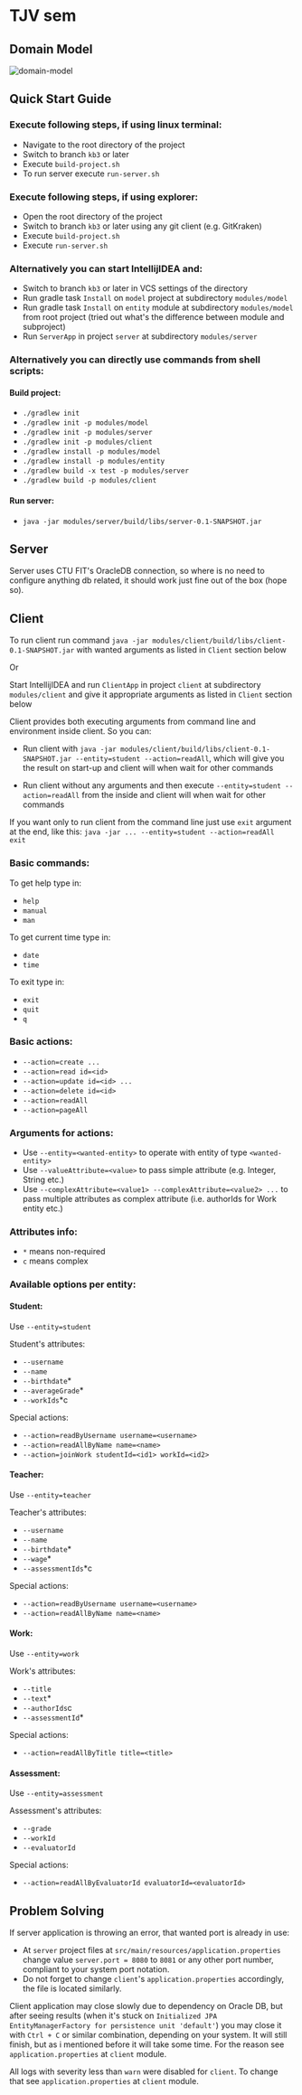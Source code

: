 # TJV sem

## Domain Model

![domain-model](resources/DomainModel.png)

## Quick Start Guide

### Execute following steps, if using linux terminal:

- Navigate to the root directory of the project
- Switch to branch `kb3` or later
- Execute `build-project.sh`
- To run server execute `run-server.sh`

### Execute following steps, if using explorer:

- Open the root directory of the project
- Switch to branch `kb3` or later using any git client (e.g. GitKraken)
- Execute `build-project.sh`
- Execute `run-server.sh`

### Alternatively you can start IntellijIDEA and:

- Switch to branch `kb3` or later in VCS settings of the directory
- Run gradle task `Install` on `model` project at subdirectory `modules/model`
- Run gradle task `Install` on `entity` module at subdirectory `modules/model` from root project (tried out what's the difference between module and subproject)
- Run `ServerApp` in project `server` at subdirectory `modules/server`

### Alternatively you can directly use commands from shell scripts:

#### Build project:

- `./gradlew init`
- `./gradlew init -p modules/model`
- `./gradlew init -p modules/server`
- `./gradlew init -p modules/client`
- `./gradlew install -p modules/model`
- `./gradlew install -p modules/entity`
- `./gradlew build -x test -p modules/server`
- `./gradlew build -p modules/client`

#### Run server:

- `java -jar modules/server/build/libs/server-0.1-SNAPSHOT.jar` 

## Server

Server uses CTU FIT's OracleDB connection, so where is no need to configure anything db related, it should work just fine out of the box (hope so).

## Client

To run client run command `java -jar modules/client/build/libs/client-0.1-SNAPSHOT.jar` with wanted arguments as listed in `Client` section below

Or

Start IntellijIDEA and run `ClientApp` in project `client` at subdirectory `modules/client` and give it appropriate arguments as listed in `Client` section below

Client provides both executing arguments from command line and environment inside client. So you can:

- Run client with `java -jar modules/client/build/libs/client-0.1-SNAPSHOT.jar --entity=student --action=readAll`, which will give you the result on start-up and client will when wait for other commands

- Run client without any arguments and then execute `--entity=student --action=readAll` from the inside and client will when wait for other commands

If you want only to run client from the command line just use `exit` argument at the end, like this: `java -jar ... --entity=student --action=readAll exit`

### Basic commands:

To get help type in:

- `help`
- `manual`
- `man`

To get current time type in:

- `date`
- `time`

To exit type in:

- `exit`
- `quit`
- `q`

### Basic actions:

- `--action=create ...`
- `--action=read id=<id>`
- `--action=update id=<id> ...`
- `--action=delete id=<id>`
- `--action=readAll`
- `--action=pageAll`

### Arguments for actions:

- Use `--entity=<wanted-entity>` to operate with entity of type `<wanted-entity>`
- Use `--valueAttribute=<value>` to pass simple attribute (e.g. Integer, String etc.)
- Use `--complexAttribute=<value1> --complexAttribute=<value2> ...` to pass multiple attributes as complex attribute (i.e. authorIds for Work entity etc.)

### Attributes info:

- `*` means non-required 
- `c` means complex

### Available options per entity:

#### Student:

Use `--entity=student`

Student's attributes:

- `--username`
- `--name`
- `--birthdate`*
- `--averageGrade`*
- `--workIds`*c

Special actions:

- `--action=readByUsername username=<username>`
- `--action=readAllByName name=<name>`
- `--action=joinWork studentId=<id1> workId=<id2>`

#### Teacher:

Use `--entity=teacher`

Teacher's attributes:

- `--username`
- `--name`
- `--birthdate`*
- `--wage`*
- `--assessmentIds`*c

Special actions:

- `--action=readByUsername username=<username>`
- `--action=readAllByName name=<name>`

#### Work:

Use `--entity=work`

Work's attributes:

- `--title`
- `--text`*
- `--authorIds`c
- `--assessmentId`*

Special actions:

- `--action=readAllByTitle title=<title>`

#### Assessment:

Use `--entity=assessment`

Assessment's attributes:

- `--grade`
- `--workId`
- `--evaluatorId`

Special actions:

- `--action=readAllByEvaluatorId evaluatorId=<evaluatorId>`

## Problem Solving

If server application is throwing an error, that wanted port is already in use:

- At `server` project files at `src/main/resources/application.properties` change value `server.port = 8080` to `8081` or any other port number, compliant to your system port notation.
- Do not forget to change `client`'s `application.properties` accordingly, the file is located similarly.

Client application may close slowly due to dependency on Oracle DB, but after seeing results (when it's stuck on `Initialized JPA EntityManagerFactory for persistence unit 'default'`) you may close it with `Ctrl + C` or similar combination, depending on your system. It will still finish, but as i mentioned before it will take some time. For the reason see `application.properties` at `client` module.

All logs with severity less than `warn` were disabled for `client`. To change that see `application.properties` at `client` module.